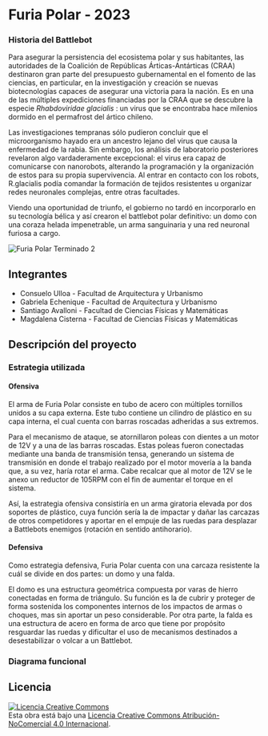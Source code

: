 # Furia Polar  - 2023

### Historia del Battlebot
 Para asegurar la persistencia del ecosistema polar y sus habitantes, las autoridades de la Coalición de Repúblicas Árticas-Antárticas (CRAA) destinaron gran parte del presupuesto gubernamental en el fomento de las ciencias, en particular, en la investigación y creación se nuevas biotecnologías capaces de asegurar una victoria para la nación. Es en una de las múltiples expediciones financiadas por la CRAA que se descubre la especie _Rhabdoviridae glacialis_ : un virus que se encontraba hace milenios dormido en el permafrost del ártico chileno.

Las investigaciones tempranas sólo pudieron concluir que el microorganismo hayado era un ancestro lejano del virus que causa la enfermedad de la rabia. Sin embargo, los análisis de laboratorio posteriores revelaron algo vardaderamente excepcional: el virus era capaz de comunicarse con nanorobots, alterando la programación y la organización de estos para su propia supervivencia. Al entrar en contacto con los robots, R.glacialis podía comandar la formación de tejidos resistentes u organizar redes neuronales complejas, entre otras facultades.

Viendo una oportunidad de triunfo, el gobierno no tardó en incorporarlo en su tecnología bélica y así crearon el battlebot polar definitivo: un domo con una coraza helada impenetrable, un arma sanguinaria y una red neuronal furiosa a cargo.

![Furia Polar Terminado 2](https://github.com/oblivion-un/Documentacion-Battlebot-Furia-Polar/assets/151945166/9d7101d3-f88f-4f00-a9f1-9f353380c581)


## Integrantes
-  Consuelo Ulloa  -  Facultad de Arquitectura y Urbanismo 
-  Gabriela Echenique  -  Facultad de Arquitectura y Urbanismo 
-  Santiago Avalloni  -  Facultad de Ciencias Físicas y Matemáticas 
-  Magdalena Cisterna  -  Facultad de Ciencias Físicas y Matemáticas 


## Descripción del proyecto
  
### Estrategia utilizada
  
#### Ofensiva
 El arma de Furia Polar consiste en tubo de acero con múltiples tornillos unidos a su capa externa. Este tubo contiene un cilindro de plástico en su capa interna, el cual cuenta con barras roscadas adheridas a sus extremos.

Para el mecanismo de ataque, se atornillaron poleas con dientes a un motor de 12V y a una de las barras roscadas. Estas poleas fueron conectadas mediante una banda de transmisión tensa, generando un sistema de transmisión en donde el trabajo realizado por el motor movería a la banda que, a su vez, haría rotar el arma. Cabe recalcar que al motor de 12V se le anexo un reductor de 105RPM con el fin de aumentar el torque en el sistema.

Así, la estrategia ofensiva consistiría en un arma giratoria elevada por dos soportes de plástico, cuya función sería la de impactar y dañar las carcazas de otros competidores y aportar en el empuje de las ruedas para desplazar a Battlebots enemigos (rotación en sentido antihorario). 

#### Defensiva
 Como estrategia defensiva, Furia Polar cuenta con una carcaza resistente la cuál se divide en dos partes: un domo y una falda. 

El domo es una estructura geométrica compuesta por varas de hierro conectadas en forma de triángulo. Su función es la de cubrir y proteger de forma sostenida los componentes internos de los impactos de armas o choques, mas sin aportar un peso considerable. Por otra parte, la falda es una estructura de acero en forma de arco que tiene por propósito resguardar las ruedas y dificultar el uso de mecanismos destinados a desestabilizar o volcar a un Battlebot.

### Diagrama funcional


## Licencia
<a rel="license" href="http://creativecommons.org/licenses/by-nc/4.0/"><img alt="Licencia Creative Commons" style="border-width:0" src="https://i.creativecommons.org/l/by-nc/4.0/88x31.png" /></a><br />Esta obra está bajo una <a rel="license" href="http://creativecommons.org/licenses/by-nc/4.0/">Licencia Creative Commons Atribución-NoComercial 4.0 Internacional</a>.
